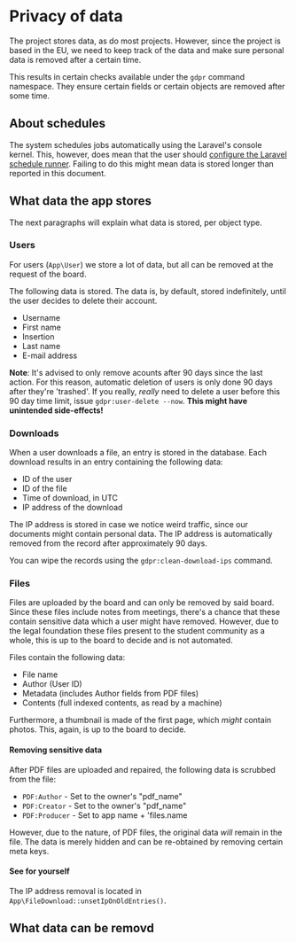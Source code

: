 # Privacy of data

The project stores data, as do most projects. However, since the project is based in the EU,
we need to keep track of the data and make sure personal data is removed after a certain time.

This results in certain checks available under the `gdpr` command namespace. They ensure certain
fields or certain objects are removed after some time.

## About schedules

The system schedules jobs automatically using the Laravel's console kernel. This, however,
does mean that the user should [configure the Laravel schedule runner][1]. Failing to
do this might mean data is stored longer than reported in this document.

[1]: https://laravel.com/docs/5.7/scheduling#introduction

## What data the app stores

The next paragraphs will explain what data is stored, per object type.

### Users

For users (`App\User`) we store a lot of data, but all can be removed at the request of the board.

The following data is stored. The data is, by default, stored indefinitely, until the user
decides to delete their account.

- Username
- First name
- Insertion
- Last name
- E-mail address

**Note**: It's advised to only remove acounts after 90 days since the last action. For this reason,
automatic deletion of users is only done 90 days after they're 'trashed'. If you really, *really* need to
delete a user before this 90 day time limit, issue `gdpr:user-delete --now`.
**This might have unintended side-effects!**

### Downloads

When a user downloads a file, an entry is stored in the database. Each
download results in an entry containing the following data:

- ID of the user
- ID of the file
- Time of download, in UTC
- IP address of the download

The IP address is stored in case we notice weird traffic, since our
documents might contain personal data. The IP address is automatically
removed from the record after approximately 90 days.

You can wipe the records using the `gdpr:clean-download-ips` command.

### Files

Files are uploaded by the board and can only be removed by said board. Since these
files include notes from meetings, there's a chance that these contain sensitive data
which a user might have removed. However, due to the legal foundation these files
present to the student community as a whole, this is up to the board to decide and
is not automated.

Files contain the following data:

- File name
- Author (User ID)
- Metadata (includes Author fields from PDF files)
- Contents (full indexed contents, as read by a machine)

Furthermore, a thumbnail is made of the first page, which *might* contain
photos. This, again, is up to the board to decide.

#### Removing sensitive data

After PDF files are uploaded and repaired, the following data is
scrubbed from the file:

- `PDF:Author` - Set to the owner's "pdf_name"
- `PDF:Creator` - Set to the owner's "pdf_name"
- `PDF:Producer` - Set to app name + 'files.name

However, due to the nature, of PDF files, the original data *will* remain in the file.
The data is merely hidden and can be re-obtained by removing certain meta keys.

#### See for yourself

The IP address removal is located in `App\FileDownload::unsetIpOnOldEntries()`.

## What data can be removd
